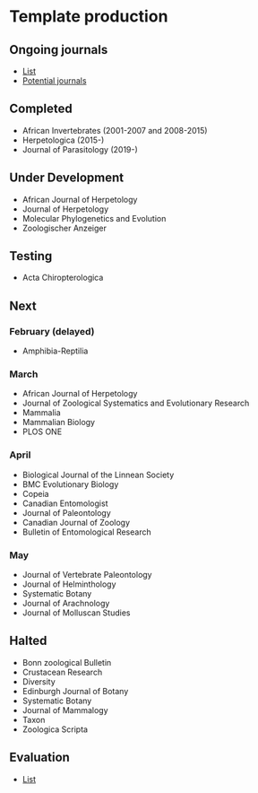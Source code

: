 # Template production

## Ongoing journals
* [List](https://docs.google.com/spreadsheets/d/1KDdmrWu9JSDwUJLUI-N3o3YJOszPVZz07p1Y5NqrT6I/edit#gid=0)
* [Potential journals](https://github.com/plazi/arcadia-project/blob/master/journal%20processing.md)

## Completed
- African Invertebrates (2001-2007 and 2008-2015)
- Herpetologica (2015-)
- Journal of Parasitology (2019-)

## Under Development
- African Journal of Herpetology
- Journal of Herpetology
- Molecular Phylogenetics and Evolution
- Zoologischer Anzeiger

## Testing
- Acta Chiropterologica

## Next
### February (delayed)
- Amphibia-Reptilia

### March
- African Journal of Herpetology
- Journal of Zoological Systematics and Evolutionary Research
- Mammalia
- Mammalian Biology
- PLOS ONE

### April
- Biological Journal of the Linnean Society
- BMC Evolutionary Biology
- Copeia
- Canadian Entomologist
- Journal of Paleontology
- Canadian Journal of Zoology
- Bulletin of Entomological Research

### May
- Journal of Vertebrate Paleontology
- Journal of Helminthology
- Systematic Botany
- Journal of Arachnology
- Journal of Molluscan Studies

## Halted
- Bonn zoological Bulletin
- Crustacean Research
- Diversity
- Edinburgh Journal of Botany
- Systematic Botany
- Journal of Mammalogy
- Taxon
- Zoologica Scripta

## Evaluation
* [List](https://docs.google.com/spreadsheets/d/19CHlSuGymuGDKcHO6P9iboozEZ8a5tzt_TNmeZVzjTs/edit#gid=0)
